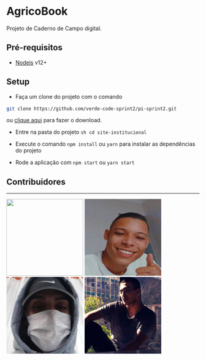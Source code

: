 # AgricoBook
Projeto de Caderno de Campo digital.

## Pré-requisitos

- [Nodejs](https://nodejs.org/pt-br/) v12+

## Setup


- Faça um clone do projeto com o comando
```sh
git clone https://github.com/verde-code-sprint2/pi-sprint2.git
```

ou [clique aqui](https://github.com/verde-code-sprint2/pi-sprint2/archive/refs/heads/main.zip) para fazer o download.

- Entre na pasta do projeto ```sh cd site-institucional```

- Execute o comando ```npm install``` ou ```yarn``` para instalar as dependências do projeto

- Rode a aplicação com ```npm start``` ou ```yarn start```


## Contribuidores 
___
<img src="https://github.com/LucasTI79.png" width="200px" height="200">
<img src="./assets/pequeno.jpeg" width="200" height="200px">
<img src="./assets/rosario.jpg" width="200" height="200px">
<img src="./assets/gustavo.jpg" width="200px" height="200">